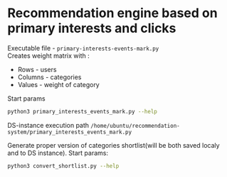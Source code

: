 # Recommendation engine based on primary interests and clicks 
Executable file - `primary-interests-events-mark.py`  
Creates weight matrix with :  
* Rows - users 
* Columns - categories  
* Values - weight of category  

Start params  
```bash
python3 primary_interests_events_mark.py --help
```  

DS-instance execution path `/home/ubuntu/recommendation-system/primary_interests_events_mark.py`

Generate proper version of categories shortlist(will be both saved localy and to DS instance). Start params:
```bash
python3 convert_shortlist.py --help
```  